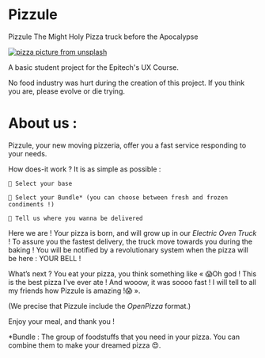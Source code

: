 # Pizzule

Pizzule The Might Holy Pizza truck before the Apocalypse

[![pizza picture from unsplash](https://images.unsplash.com/photo-1453831210728-695502f9f795?dpr=1&auto=format&crop=entropy&fit=crop&w=600&h=200&q=80&cs=tinysrgb)](https://unsplash.com/search/pizza?photo=YJSOou0wt8c)

A basic student project for the Epitech's UX Course.


No food industry was hurt during the creation of this project. If you think you are, please evolve or die trying.

# About us : 

Pizzule, your new moving pizzeria, offer you a fast service responding to your needs.

How does-it work ? It is as simple as possible :

    🍕 Select your base

    🍕 Select your Bundle* (you can choose between fresh and frozen condiments !)

    🍕 Tell us where you wanna be delivered

Here we are ! Your pizza is born, and will grow up in our _Electric Oven Truck_ ! To assure you the fastest delivery, the truck move towards you during the baking ! You will be notified by a revolutionary system when the pizza will be here : YOUR BELL !

What’s next ? You eat your pizza, you think something like « 😱Oh god ! This is the best pizza I’ve ever ate ! And wooow, it was soooo fast ! I will tell to all my friends how Pizzule is amazing !😱 ».

(We precise that Pizzule include the _OpenPizza_ format.)

Enjoy your meal, and thank you !

*Bundle : The group of foodstuffs that you need in your pizza. You can combine them to make your dreamed pizza 😍.
